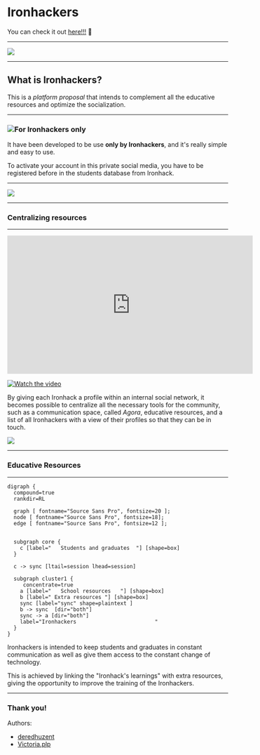 # Ironhackers

You can check it out [here!!!](https://enigmatic-hamlet-57213.herokuapp.com/) :paw_prints:


---
![](https://i.imgur.com/ok0QRdc.png)

---

## What is Ironhackers?

This is a *platform proposal* that intends to complement all the educative resources and optimize the socialization.

---

### ![](https://i.imgur.com/cCiNST6.png)For **Ironhackers** only
It have been developed to be use **only by Ironhackers**, and it's really simple and easy to use.

To activate your account in this private social media, you have to be registered before in the students database from Ironhack.

---

![](https://i.imgur.com/SrpPbTn.png)

---

### Centralizing resources

---

<iframe width="560" height="315" src="https://www.youtube.com/embed/26EreqlLClI" frameborder="0" allow="accelerometer; autoplay; encrypted-media; gyroscope; picture-in-picture" allowfullscreen></iframe>

[![Watch the video](https://i.imgur.com/vKb2F1B.png)](https://youtu.be/vt5fpE0bzSY)


By giving each Ironhack a profile within an internal social network, it becomes possible to centralize all the necessary tools for the community, such as a communication space, called *Agora*, educative resources, and a list of all Ironhackers with a view of their profiles so that they can be in touch. 

![](https://i.imgur.com/5F7ozKY.png)

---

### Educative Resources

---


```graphviz
digraph {
  compound=true
  rankdir=RL

  graph [ fontname="Source Sans Pro", fontsize=20 ];
  node [ fontname="Source Sans Pro", fontsize=18];
  edge [ fontname="Source Sans Pro", fontsize=12 ];


  subgraph core {
    c [label="   Students and graduates  "] [shape=box]
  }
  
  c -> sync [ltail=session lhead=session]

  subgraph cluster1 {
     concentrate=true
    a [label="   School resources   "] [shape=box]
    b [label=" Extra resources "] [shape=box]
    sync [label="sync" shape=plaintext ]
    b -> sync  [dir="both"]
    sync -> a [dir="both"]
    label="Ironhackers                         "
  }
}
```
Ironhackers is intended to keep students and graduates in constant communication as well as give them access to the constant change of technology.

This is achieved by linking the "Ironhack's learnings" with extra resources, giving the opportunity to improve the training of the Ironhackers.

---

### Thank you! 

Authors:

* [deredhuzent](https://github.com/deredhuzent)
* [Victoria.plp](https://github.com/VictoriaPl)
